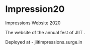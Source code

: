 # Impression20
Impressions Website 2020

The website of the annual fest of JIIT .

Deployed at - jiitimpressions.surge.in
